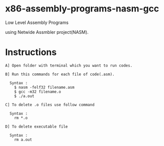 # x86-assembly-programs-nasm-gcc

Low Level Assembly Programs

using Netwide Assmbler project(NASM).

# Instructions

    A] Open folder with terminal which you want to run codes.

    B] Run this commands for each file of code(.asm).

      Syntax :
    	$ nasm -felf32 filename.asm
    	$ gcc -m32 filename.o
    	$ ./a.out

    C] To delete .o files use follow command

      Syntax :
    	rm *.o

    D] To delete executable file

      Syntax :
      	rm a.out
